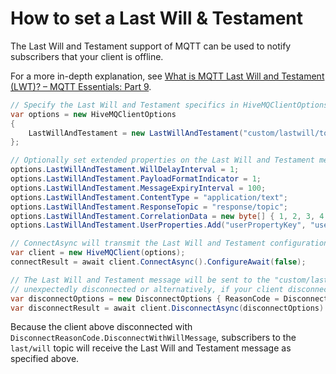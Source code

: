 # How to set a Last Will & Testament

The Last Will and Testament support of MQTT can be used to notify subscribers that your client is offline.

For a more in-depth explanation, see [What is MQTT Last Will and Testament (LWT)? – MQTT Essentials: Part 9](https://www.hivemq.com/blog/mqtt-essentials-part-9-last-will-and-testament/).

```csharp
// Specify the Last Will and Testament specifics in HiveMQClientOptions
var options = new HiveMQClientOptions
{
    LastWillAndTestament = new LastWillAndTestament("custom/lastwill/topic", QualityOfService.AtLeastOnceDelivery, "last will message"),
};

// Optionally set extended properties on the Last Will and Testament message
options.LastWillAndTestament.WillDelayInterval = 1;
options.LastWillAndTestament.PayloadFormatIndicator = 1;
options.LastWillAndTestament.MessageExpiryInterval = 100;
options.LastWillAndTestament.ContentType = "application/text";
options.LastWillAndTestament.ResponseTopic = "response/topic";
options.LastWillAndTestament.CorrelationData = new byte[] { 1, 2, 3, 4, 5 };
options.LastWillAndTestament.UserProperties.Add("userPropertyKey", "userPropertyValue");

// ConnectAsync will transmit the Last Will and Testament configuration.
var client = new HiveMQClient(options);
connectResult = await client.ConnectAsync().ConfigureAwait(false);

// The Last Will and Testament message will be sent to the "custom/lastwill/topic" topic if your clients get
// unexpectedly disconnected or alternatively, if your client disconnects with `DisconnectWithWillMessage`
var disconnectOptions = new DisconnectOptions { ReasonCode = DisconnectReasonCode.DisconnectWithWillMessage };
var disconnectResult = await client.DisconnectAsync(disconnectOptions).ConfigureAwait(false);
``````

Because the client above disconnected with `DisconnectReasonCode.DisconnectWithWillMessage`, subscribers to the `last/will` topic will receive the Last Will and Testament message as specified above.
